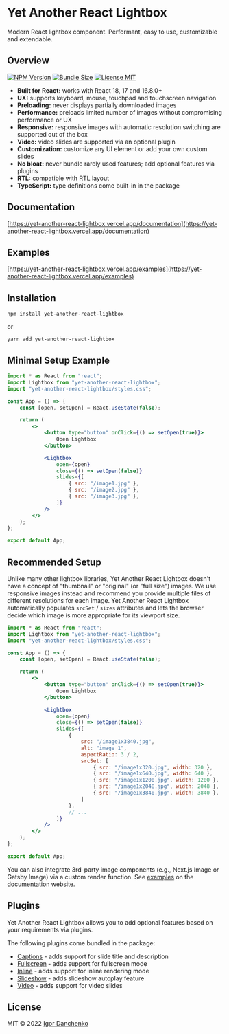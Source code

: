 # Yet Another React Lightbox

Modern React lightbox component. Performant, easy to use, customizable and extendable.

## Overview

[![NPM Version](https://img.shields.io/npm/v/yet-another-react-lightbox?color=blue)](https://www.npmjs.com/package/yet-another-react-lightbox)
[![Bundle Size](https://img.shields.io/bundlephobia/minzip/yet-another-react-lightbox?color=blue)](https://bundlephobia.com/package/yet-another-react-lightbox)
[![License MIT](https://img.shields.io/npm/l/yet-another-react-lightbox?color=blue)](LICENSE)

- **Built for React:** works with React 18, 17 and 16.8.0+
- **UX:** supports keyboard, mouse, touchpad and touchscreen navigation
- **Preloading:** never displays partially downloaded images
- **Performance:** preloads limited number of images without compromising performance or UX
- **Responsive:** responsive images with automatic resolution switching are supported out of the box
- **Video:** video slides are supported via an optional plugin
- **Customization:** customize any UI element or add your own custom slides
- **No bloat:** never bundle rarely used features; add optional features via plugins
- **RTL:** compatible with RTL layout
- **TypeScript:** type definitions come built-in in the package

## Documentation

[https://yet-another-react-lightbox.vercel.app/documentation](https://yet-another-react-lightbox.vercel.app/documentation)

## Examples

[https://yet-another-react-lightbox.vercel.app/examples](https://yet-another-react-lightbox.vercel.app/examples)

## Installation

```shell
npm install yet-another-react-lightbox
```

or

```shell
yarn add yet-another-react-lightbox
```

## Minimal Setup Example

```jsx
import * as React from "react";
import Lightbox from "yet-another-react-lightbox";
import "yet-another-react-lightbox/styles.css";

const App = () => {
    const [open, setOpen] = React.useState(false);

    return (
        <>
            <button type="button" onClick={() => setOpen(true)}>
                Open Lightbox
            </button>

            <Lightbox
                open={open}
                close={() => setOpen(false)}
                slides={[
                    { src: "/image1.jpg" },
                    { src: "/image2.jpg" },
                    { src: "/image3.jpg" },
                ]}
            />
        </>
    );
};

export default App;
```

## Recommended Setup

Unlike many other lightbox libraries, Yet Another React Lightbox doesn't have a concept of "thumbnail" or "original"
(or "full size") images. We use responsive images instead and recommend you provide multiple files of different
resolutions for each image. Yet Another React Lightbox automatically populates `srcSet` / `sizes` attributes and lets
the browser decide which image is more appropriate for its viewport size.

```jsx
import * as React from "react";
import Lightbox from "yet-another-react-lightbox";
import "yet-another-react-lightbox/styles.css";

const App = () => {
    const [open, setOpen] = React.useState(false);

    return (
        <>
            <button type="button" onClick={() => setOpen(true)}>
                Open Lightbox
            </button>

            <Lightbox
                open={open}
                close={() => setOpen(false)}
                slides={[
                    {
                        src: "/image1x3840.jpg",
                        alt: "image 1",
                        aspectRatio: 3 / 2,
                        srcSet: [
                            { src: "/image1x320.jpg", width: 320 },
                            { src: "/image1x640.jpg", width: 640 },
                            { src: "/image1x1200.jpg", width: 1200 },
                            { src: "/image1x2048.jpg", width: 2048 },
                            { src: "/image1x3840.jpg", width: 3840 },
                        ]
                    },
                    // ...
                ]}
            />
        </>
    );
};

export default App;
```

You can also integrate 3rd-party image components (e.g., Next.js Image or Gatsby Image) via a custom render function.
See [examples](https://yet-another-react-lightbox.vercel.app/examples) on the documentation website.

## Plugins

Yet Another React Lightbox allows you to add optional features based on your requirements via plugins.

The following plugins come bundled in the package:

- [Captions](https://yet-another-react-lightbox.vercel.app/plugins/captions) - adds support for slide title and
  description
- [Fullscreen](https://yet-another-react-lightbox.vercel.app/plugins/fullscreen) - adds support for fullscreen mode
- [Inline](https://yet-another-react-lightbox.vercel.app/plugins/inline) - adds support for inline rendering mode
- [Slideshow](https://yet-another-react-lightbox.vercel.app/plugins/slideshow) - adds slideshow autoplay feature
- [Video](https://yet-another-react-lightbox.vercel.app/plugins/video) - adds support for video slides

## License

MIT © 2022 [Igor Danchenko](https://github.com/igordanchenko)

